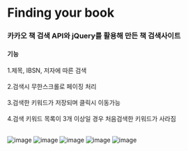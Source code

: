 # Finding your book

### 카카오 책 검색 API와 jQuery를 활용해 만든 책 검색사이트

#### 기능
1.제목, IBSN, 저자에 따른 검색 <BR><BR>
2.검색시 무한스크롤로 페이징 처리 <BR><BR>
3.검색한 키워드가 저장되며 클릭시 이동가능  <BR><BR>
4.검색 키워드 목록이 3개 이상일 경우 처음검색한 키워드가 사라짐 <BR><BR>

![image](https://user-images.githubusercontent.com/84078481/131268903-49c2289e-87b7-417c-bd2d-4f57fbfb2711.png)
![image](https://user-images.githubusercontent.com/84078481/131268913-5142c9f2-8243-41b9-8065-5d11cde02f0e.png)
![image](https://user-images.githubusercontent.com/84078481/131268917-74ae5c69-d99b-403a-a4cc-7035474f61ce.png)
![image](https://user-images.githubusercontent.com/84078481/131268920-170fb6aa-7795-4b19-bf4e-b95267b6fc29.png)
![image](https://user-images.githubusercontent.com/84078481/131268925-9447d80e-5d8e-4a47-85fe-96f803b3db5e.png)



